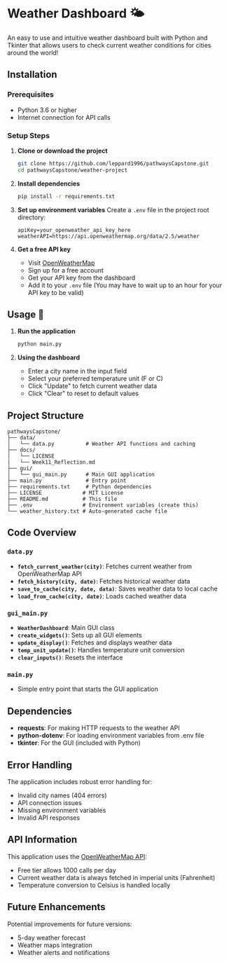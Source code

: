 # Weather Dashboard 🌤️

An easy to use and intuitive weather dashboard built with Python and Tkinter that allows users to check current weather conditions for cities around the world!

## Installation 

### Prerequisites
- Python 3.6 or higher
- Internet connection for API calls

### Setup Steps

1. **Clone or download the project**
   ```bash
   git clone https://github.com/leppard1996/pathwaysCapstone.git
   cd pathwaysCapstone/weather-project
   ```

2. **Install dependencies**
   ```bash
   pip install -r requirements.txt
   ```

3. **Set up environment variables**
   Create a `.env` file in the project root directory:
   ```
   apiKey=your_openweather_api_key_here
   weatherAPI=https://api.openweathermap.org/data/2.5/weather
   ```

4. **Get a free API key**
   - Visit [OpenWeatherMap](https://openweathermap.org/api)
   - Sign up for a free account
   - Get your API key from the dashboard
   - Add it to your `.env` file (You may have to wait up to an hour for your API key to be valid)

## Usage 🚀

1. **Run the application**
   ```bash
   python main.py
   ```

2. **Using the dashboard**
   - Enter a city name in the input field
   - Select your preferred temperature unit (F or C)
   - Click "Update" to fetch current weather data
   - Click "Clear" to reset to default values

## Project Structure 

```
pathwaysCapstone/
├── data/
│   └── data.py          # Weather API functions and caching
├── docs/
│   └── LICENSE 
|   └── Week11_Reflection.md       
├── gui/
│   └── gui_main.py      # Main GUI application
├── main.py              # Entry point
├── requirements.txt     # Python dependencies
├── LICENSE             # MIT License
├── README.md           # This file
├── .env                # Environment variables (create this)
└── weather_history.txt # Auto-generated cache file
```

## Code Overview

### `data.py`
- **`fetch_current_weather(city)`**: Fetches current weather from OpenWeatherMap API
- **`fetch_history(city, date)`**: Fetches historical weather data
- **`save_to_cache(city, date, data)`**: Saves weather data to local cache
- **`load_from_cache(city, date)`**: Loads cached weather data

### `gui_main.py`
- **`WeatherDashboard`**: Main GUI class
- **`create_widgets()`**: Sets up all GUI elements
- **`update_display()`**: Fetches and displays weather data
- **`temp_unit_update()`**: Handles temperature unit conversion
- **`clear_inputs()`**: Resets the interface

### `main.py`
- Simple entry point that starts the GUI application

## Dependencies 

- **requests**: For making HTTP requests to the weather API
- **python-dotenv**: For loading environment variables from .env file
- **tkinter**: For the GUI (included with Python)

## Error Handling 

The application includes robust error handling for:
- Invalid city names (404 errors)
- API connection issues
- Missing environment variables
- Invalid API responses

## API Information 

This application uses the [OpenWeatherMap API](https://openweathermap.org/api):
- Free tier allows 1000 calls per day
- Current weather data is always fetched in imperial units (Fahrenheit)
- Temperature conversion to Celsius is handled locally

## Future Enhancements 

Potential improvements for future versions:
- 5-day weather forecast
- Weather maps integration
- Weather alerts and notifications

